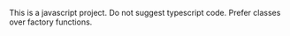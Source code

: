 This is a javascript project. Do not suggest typescript code.
Prefer classes over factory functions.